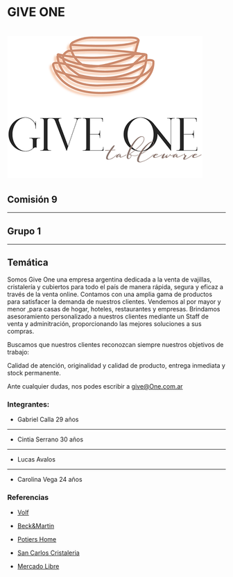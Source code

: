 # GIVE ONE
# ![Texto alternativo](public/images/giveOneTNC2.png)

## **Comisión 9**

---
## **Grupo 1**
___



## **Temática**
Somos Give One una empresa argentina dedicada a la venta de vajillas, cristalería y cubiertos para todo el país de manera rápida, segura y eficaz a través de la venta online.
Contamos con una amplia gama de productos para satisfacer la demanda de nuestros clientes.
Vendemos al por mayor y menor ,para casas de hogar, hoteles, restaurantes y empresas. Brindamos asesoramiento personalizado a nuestros clientes mediante un Staff de venta y adminitración, proporcionando las mejores soluciones a sus compras.

Buscamos que nuestros clientes reconozcan siempre nuestros objetivos de trabajo:

Calidad de atención, originalidad y calidad de producto, entrega inmediata y stock permanente.

 

Ante cualquier dudas, nos podes escribir a give@One.com.ar
 
### **Integrantes:**
- Gabriel Calla
   29 años
___

- Cintia Serrano
   30 años
___

- Lucas Avalos
___
- Carolina Vega
  24 años


### **Referencias**
- [Volf](https://www.googleadservices.com/)

- [Beck&Martin](https://www.beck-and-martin.com.ar/)

- [Potiers Home](https://www.googleadservices.com/)

- [San Carlos Cristaleria](http://www.san-carlos.com.ar/)

- [Mercado Libre](https://www.mercadolibre.com.ar/)